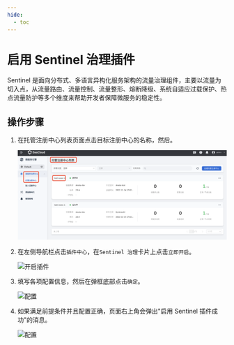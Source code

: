 ```yaml
---
hide:
  - toc
---
```


# 启用 Sentinel 治理插件

Sentinel 是面向分布式、多语言异构化服务架构的流量治理组件，主要以流量为切入点，从流量路由、流量控制、流量整形、熔断降级、系统自适应过载保护、热点流量防护等多个维度来帮助开发者保障微服务的稳定性。

<!--## 前提条件-->

## 操作步骤

1. 在托管注册中心列表页面点击目标注册中心的名称，然后。

    ![进入插件中心](../imgs/ns-1.png)

2. 在左侧导航栏点击`插件中心`，在`Sentinel 治理`卡片上点击`立即开启`。

    ![开启插件](https://docs.daocloud.io/daocloud-docs-images/docs/skoala/registry/managed/plugins/imgs/sentinel01.png)

3. 填写各项配置信息，然后在弹框底部点击`确定`。

    ![配置](https://docs.daocloud.io/daocloud-docs-images/docs/skoala/registry/managed/plugins/imgs/sentinel02.png)

4. 如果满足前提条件并且配置正确，页面右上角会弹出"启用 Sentinel 插件成功"的消息。

    ![配置](https://docs.daocloud.io/daocloud-docs-images/docs/skoala/registry/managed/plugins/imgs/sentinel03.png)